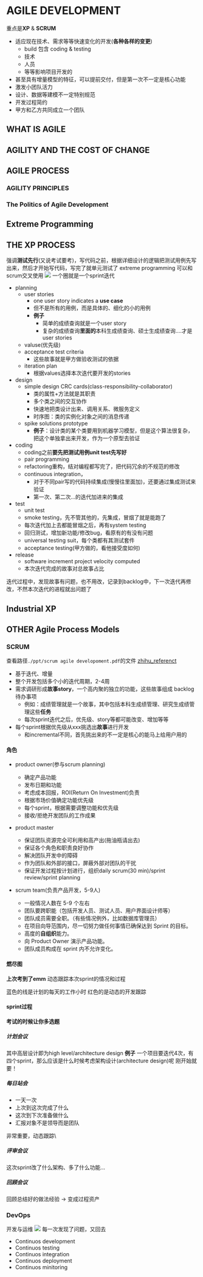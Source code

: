 # AGILE DEVELOPMENT
重点是**XP** & **SCRUM**

- 适应现在技术、需求等等快速变化的开发(**各种各样的变更**)
  - build 包含 coding & testing
  - 技术
  - 人员
  - 等等影响项目开发的
- 甚至具有增量模型的特征，可以提前交付，但是第一次不一定是核心功能
- 激发小团队活力
- 设计、数据等建模不一定特别规范
- 开发过程简约
- 甲方和乙方共同成立一个团队
## WHAT IS AGILE
## AGILITY AND THE COST OF CHANGE
## AGILE PROCESS
### AGILITY PRINCIPLES
### The Politics of Agile Development
## Extreme Programming
## THE XP PROCESS
强调**测试先行**(又说考试要考)，写代码之前，根据详细设计的逻辑把测试用例先写出来，然后才开始写代码，写完了就单元测试了
extreme programming
可以和scrum交叉使用
![](./ref/XP.PNG)
一个圈就是一个sprint迭代
- planning
  - user stories
    - one user story indicates a **use case**
    - 但不是所有的用例，而是具体的、细化的小的用例
    - **例子**
      - 简单的成绩查询就是一个user story
      - 复杂的成绩查询**里面的**本科生成绩查询、硕士生成绩查询....才是user stories
  - valuse(优先级)
  - acceptance test criteria
    - 这些故事就是甲方做验收测试的依据
  - iteration plan
    - 根据values选择本次迭代要开发的stories
- design
  - simple design CRC cards(class-responsibility-collaborator)
    - 类的属性+方法就是其职责
    - 多个类之间的交互协作
    - 快速地把类设计出来、调用关系、微服务定义
    - 时序图：类的实例化对象之间的消息传递
  - spike solutions prototype
    - **例子**：设计类的某个类要用到机器学习模型，但是这个算法很复杂，把这个单独拿出来开发，作为一个原型去验证
- coding
  - coding之前**要先把测试用例unit test先写好**
  - pair programming
  - refactoring重构，结对编程都写完了，把代码冗余的不规范的修改
  - continuous integration，
    - 对于不同pair写的代码持续集成(慢慢往里面加)，还要通过集成测试来验证
    - 第一次、第二次...的迭代加进来的集成
- test
  - unit test
  - smoke testing，先不管其他的，先集成，冒烟了就是能跑了
  - 每次迭代加上去都能冒烟之后，再有system testing
  - 回归测试，增加新功能/修改bug，看原有的有没有问题
  - universal testing suit，每个类都有其测试套件
  - acceptance testing(甲方做的，看他接受度如何)
- release
  - software increment project velocity computed
  - 本次迭代完成的故事对总故事占比


迭代过程中，发现故事有问题，也不用改，记录到backlog中，下一次迭代再修改，不然本次迭代的进程就出问题了
## Industrial XP
## OTHER Agile Process Models

### SCRUM
查看路径`./ppt/scrum agile developoment.pdf`的文件
[zhihu_referenct](https://zhuanlan.zhihu.com/p/398276773)

- 基于迭代、增量
- 整个开发包括多个小的迭代周期，2-4周
- 需求调研形成**故事story**，一个高内聚的独立的功能，这些故事组成 backlog 待办事项
  - 例如：成绩管理就是一个故事，其中包括本科生成绩管理、研究生成绩管理这些**任务**
  - 每次sprint迭代之后，优先级、story等都可能改变、增加等等
- 每个sprint根据优先级从xxx挑选出**故事**进行开发
  - 和incremental不同，首先挑出来的不一定是核心的能马上给用户用的

#### 角色
- product owner(参与scrum planning)
  - 确定产品功能
  - 发布日期和功能
  - 考虑成本回报，ROI(Return On Investment)负责
  - 根据市场价值确定功能优先级
  - 每个sprint，根据需要调整功能和优先级
  - 接收/拒绝开发团队的工作成果

- product master
  - 保证团队资源完全可利用和高产出(拖油瓶请出去)
  - 保证各个角色和职责良好协作
  - 解决团队开发中的障碍
  - 作为团队和外部的接口，屏蔽外部对团队的干扰
  - 保证开发过程按计划进行，组织daily scrum(30 min)/sprint review/sprint planning

- scrum team(负责产品开发，5-9人)
  - 一般情况人数在 5-9 个左右
  - 团队要跨职能（包括开发人员、测试人员、用户界面设计师等）
  - 团队成员需要全职。（有些情况例外，比如数据库管理员）
  - 在项目向导范围内，尽一切努力做任何事情已确保达到 Sprint 的目标。
  - 高度的**自组织**能力。
  - 向 Product Owner 演示产品功能。
  - 团队成员构成在 sprint 内不允许变化。


#### 燃尽图
**上次考到了emm**
动态跟踪本次sprint的情况和过程

蓝色的线是计划的每天的工作小时
红色的是动态的开发跟踪

#### sprint过程
**考试的时候让你多选题**
##### 计划会议
其中高层设计即为high level/architecture design
**例子**
一个项目要迭代4次，有四个sprint，那么应该是什么时候考虑架构设计(architecture design)呢
刚开始就要！

##### 每日站会
- 一天一次
- 上次到这次完成了什么
- 这次到下次准备做什么
- 汇报对象不是领导而是团队

非常重要，动态跟踪\

##### 评审会议
这次sprint改了什么架构、多了什么功能...

##### 回顾会议
回顾总结好的做法经验 -> 变成过程资产

### DevOps
开发与运维
![](./ref/DevOps.PNG)
每一次发现了问题，又回去


- Continuos development
- Continuos testing
- Continuos integration
- Continuos deployment
- Continuos minitoring